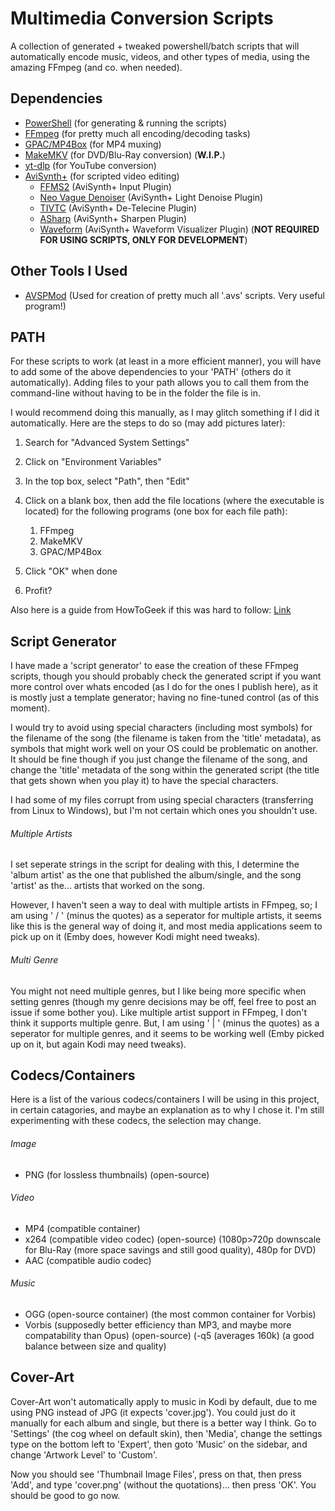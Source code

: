 # Multimedia Conversion Scripts
A collection of generated + tweaked powershell/batch scripts that will automatically encode music, videos, and other types of media, using the amazing FFmpeg (and co. when needed).




## Dependencies

- [PowerShell](https://github.com/PowerShell/PowerShell) (for generating & running the scripts)
- [FFmpeg](https://ffmpeg.org/) (for pretty much all encoding/decoding tasks)
- [GPAC/MP4Box](https://github.com/gpac/gpac) (for MP4 muxing)
- [MakeMKV](https://makemkv.com/) (for DVD/Blu-Ray conversion) (**W.I.P.**)
- [yt-dlp](https://github.com/yt-dlp/yt-dlp) (for YouTube conversion)
- [AviSynth+](https://avs-plus.net/) (for scripted video editing)
   - [FFMS2](https://github.com/FFMS/ffms2) (AviSynth+ Input Plugin)
   - [Neo Vague Denoiser](https://github.com/HomeOfAviSynthPlusEvolution/neo_Vague_Denoiser) (AviSynth+ Light Denoise Plugin)
   - [TIVTC](https://github.com/pinterf/TIVTC) (AviSynth+ De-Telecine Plugin)
   - [ASharp](https://github.com/Asd-g/AviSynth-ASharp) (AviSynth+ Sharpen Plugin)
   - [Waveform](https://forum.doom9.org/showthread.php?t=182866) (AviSynth+ Waveform Visualizer Plugin) (**NOT REQUIRED FOR USING SCRIPTS, ONLY FOR DEVELOPMENT**)
 
## Other Tools I Used

- [AVSPMod](https://github.com/gispos/AvsPmod) (Used for creation of pretty much all '.avs' scripts. Very useful program!)

## PATH

For these scripts to work (at least in a more efficient manner), you will have to add some of the above dependencies to your 'PATH' (others do it automatically). Adding files to your path allows you to call them from the command-line without having to be in the folder the file is in.

I would recommend doing this manually, as I may glitch something if I did it automatically. Here are the steps to do so (may add pictures later):

1. Search for "Advanced System Settings"
2. Click on "Environment Variables"
3. In the top box, select "Path", then "Edit"
4. Click on a blank box, then add the file locations (where the executable is located) for the following programs (one box for each file path):
   
   1. FFmpeg
   2. MakeMKV
   3. GPAC/MP4Box

6. Click "OK" when done
7. Profit?

Also here is a guide from HowToGeek if this was hard to follow: [Link](https://www.howtogeek.com/118594/how-to-edit-your-system-path-for-easy-command-line-access/)


## Script Generator

I have made a 'script generator' to ease the creation of these FFmpeg scripts, though you should probably check the generated script if you want more control over whats encoded (as I do for the ones I publish here), as it is mostly just a template generator; having no fine-tuned control (as of this moment). 

I would try to avoid using special characters (including most symbols) for the filename of the song (the filename is taken from the 'title' metadata), as symbols that might work well on your OS could be problematic on another. It should be fine though if you just change the filename of the song, and change the 'title' metadata of the song within the generated script (the title that gets shown when you play it) to have the special characters.

I had some of my files corrupt from using special characters (transferring from Linux to Windows), but I'm not certain which ones you shouldn't use. 

###### Multiple Artists

I set seperate strings in the script for dealing with this, I determine the 'album artist' as the one that published the album/single, and the song 'artist' as the... artists that worked on the song.

However, I haven't seen a way to deal with multiple artists in FFmpeg, so; I am using ' / ' (minus the quotes) as a seperator for multiple artists, it seems like this is the general way of doing it, and most media applications seem to pick up on it (Emby does, however Kodi might need tweaks).

###### Multi Genre

You might not need multiple genres, but I like being more specific when setting genres (though my genre decisions may be off, feel free to post an issue if some bother you). Like multiple artist support in FFmpeg, I don't think it supports multiple genre. But, I am using ' | ' (minus the quotes) as a seperator for multiple genres, and it seems to be working well (Emby picked up on it, but again Kodi may need tweaks).

## Codecs/Containers

Here is a list of the various codecs/containers I will be using in this project, in certain catagories, and maybe an explanation as to why I chose it. I'm still experimenting with these codecs, the selection may change.

###### Image

- PNG (for lossless thumbnails) (open-source)

###### Video

- MP4 (compatible container)
- x264 (compatible video codec) (open-source) (1080p>720p downscale for Blu-Ray (more space savings and still good quality), 480p for DVD)
- AAC (compatible audio codec) 

###### Music

- OGG (open-source container) (the most common container for Vorbis)
- Vorbis (supposedly better efficiency than MP3, and maybe more compatability than Opus) (open-source) (-q5 (averages 160k) (a good balance between size and quality)

## Cover-Art

Cover-Art won't automatically apply to music in Kodi by default, due to me using PNG instead of JPG (it expects 'cover.jpg'). You could just do it manually for each album and single, but there is a better way I think. Go to 'Settings' (the cog wheel on default skin), then 'Media', change the settings type on the bottom left to 'Expert', then goto 'Music' on the sidebar, and change 'Artwork Level' to 'Custom'. 

Now you should see 'Thumbnail Image Files', press on that, then press 'Add', and type 'cover.png' (without the quotations)... then press 'OK'. You should be good to go now.
